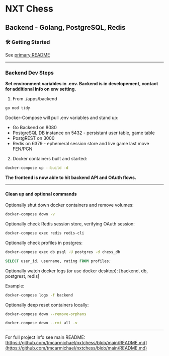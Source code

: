 # NXT Chess

## Backend - Golang, PostgreSQL, Redis

### 🛠️ Getting Started

See [primary README](https://github.com/tmcarmichael/nxtchess/blob/main/README.md)

---

### Backend Dev Steps

**Set environment variables in .env. Backend is in developement, contact for additional info on env setting.**

1. From ./apps/backend

```bash
go mod tidy
```

Docker-Compose will pull .env variables and stand up:

- Go Backend on 8080
- PostgreSQL DB instance on 5432 - persistant user table, game table
- PostgREST on 3000
- Redis on 6379 - ephemeral session store and live game last move FEN/PGN

2. Docker containers built and started:

```bash
docker-compose up --build -d
```

**The frontend is now able to hit backend API and OAuth flows.**

---

#### Clean up and optional commands

Optionally shut down docker containers and remove volumes:

```bash
docker-compose down -v
```

Optionally check Redis session store, verifying OAuth session:

```bash
docker-compose exec redis redis-cli
```

Optionally check profiles in postgres:

```bash
docker-compose exec db psql -U postgres -d chess_db
```

```sql
SELECT user_id, username, rating FROM profiles;
```

Optionally watch docker logs (or use docker desktop):
[backend, db, postgrest, redis]

Example:

```bash
docker-compose logs -f backend
```

Optionally deep reset containers locally:

```bash
docker-compose down --remove-orphans
```

```bash
docker-compose down --rmi all -v
```

---

For full project info see main README: [https://github.com/tmcarmichael/nxtchess/blob/main/README.md](https://github.com/tmcarmichael/nxtchess/blob/main/README.md)
